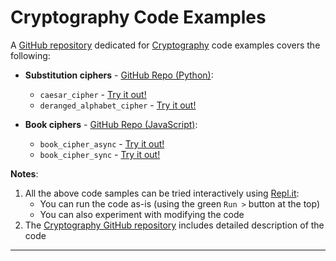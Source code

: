 # Cryptography Code Examples

A [GitHub repository][1] dedicated for [Cryptography][2] code examples covers the following:

- **Substitution ciphers** - [GitHub Repo (Python)][3]: 

    - `caesar_cipher` - [Try it out!][4]
    - `deranged_alphabet_cipher` - [Try it out!][5]

- **Book ciphers** - [GitHub Repo (JavaScript)][6]:

    - `book_cipher_async` - [Try it out!][7]
    - `book_cipher_sync` - [Try it out!][8]

**Notes**: 

1. All the above code samples can be tried interactively using [Repl.it][9]:
    - You can run the code as-is (using the green `Run >` button at the top)
    - You can also experiment with modifying the code
2. The [Cryptography GitHub repository][1] includes detailed description of the code

---

[1]: https://github.com/uribench/cryptography
[2]: /Topics/Cryptography
[3]: https://github.com/uribench/cryptography/tree/master/substitution_ciphers/src
[4]: https://repl.it/@handbook/caesarcipher
[5]: https://repl.it/@handbook/derangedalphabetcipher
[6]: https://github.com/uribench/cryptography/tree/master/book_ciphers/src
[7]: https://repl.it/@handbook/bookcipherasync
[8]: https://repl.it/@handbook/bookciphersync
[9]: https://repl.it
